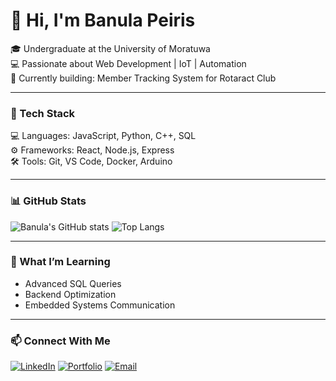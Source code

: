 # 👋 Hi, I'm Banula Peiris

🎓 Undergraduate at the University of Moratuwa  
💻 Passionate about Web Development | IoT | Automation  
🚀 Currently building: Member Tracking System for Rotaract Club  

---

### 🧩 Tech Stack
💻 Languages: JavaScript, Python, C++, SQL  
⚙️ Frameworks: React, Node.js, Express  
🛠️ Tools: Git, VS Code, Docker, Arduino  

---

### 📊 GitHub Stats
![Banula's GitHub stats](https://github-readme-stats.vercel.app/api?username=banulapeiris&show_icons=true&theme=tokyonight)
![Top Langs](https://github-readme-stats.vercel.app/api/top-langs/?username=banulapeiris&layout=compact&theme=tokyonight)

---

### 🌱 What I’m Learning
- Advanced SQL Queries  
- Backend Optimization  
- Embedded Systems Communication  

---

### 📫 Connect With Me
[![LinkedIn](https://img.shields.io/badge/LinkedIn-blue?logo=linkedin&logoColor=white)](https://linkedin.com/in/yourprofile)
[![Portfolio](https://img.shields.io/badge/Portfolio-website-green)](https://yourwebsite.com)
[![Email](https://img.shields.io/badge/Email-contact@you.com-red)](mailto:contact@you.com)
